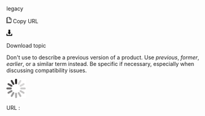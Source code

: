 # 

legacy

![Copy URL](media/legacy/Copy.png)
Copy URL

![Download](media/legacy/Download.png)

Download topic

Don't use to describe a previous version of a product. Use *previous*, *former*, *earlier*, or a similar term instead. Be specific if necessary, especially when discussing compatibility issues.

![In progress](media/legacy/activity-large.gif)

URL :
